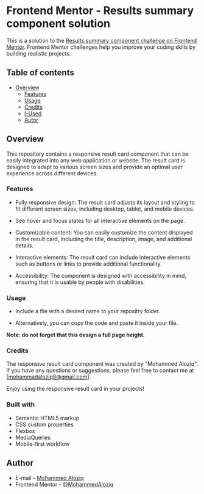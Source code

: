 # Frontend Mentor - Results summary component solution

This is a solution to the [Results summary component challenge on Frontend Mentor](https://www.frontendmentor.io/challenges/results-summary-component-CE_K6s0maV). Frontend Mentor challenges help you improve your coding skills by building realistic projects.

## Table of contents

- [Overview](#overview)
  - [Features](#features)
  - [Usage](#usage)
  - [Credits](#credits)
  - [I-Used](#built-with)
  - [Autor](#Author)

## Overview

This repository contains a responsive result card component that can be easily integrated into any web application or website. The result card is designed to adapt to various screen sizes and provide an optimal user experience across different devices.

### Features

 - Fully responsive design: The result card adjusts its layout and styling to fit different screen sizes, including desktop, tablet, and mobile devices.

 - See hover and focus states for all interactive elements on the page.

 - Customizable content: You can easily customize the content displayed in the result card, including the title, description, image, and additional details.

 - Interactive elements: The result card can include interactive elements such as buttons or links to provide additional functionality.

 - Accessibility: The component is designed with accessibility in mind, ensuring that it is usable by people with disabilities.

### Usage

 - Include a file with a desired name to your repositry folder.

 - Alternatively, you can copy the code and paste it inside your file.

**Note: do not forget that this design a full page height.**

### Credits

The responsive result card component was created by "Mohammed Aloziq". If you have any questions or suggestions, please feel free to contact me at [mohammadaloziq8@gmail.com].

Enjoy using the responsive result card in your projects!

### Built with

- Semantic HTML5 markup
- CSS custom properties
- Flexbox
- MediaQueries
- Mobile-first workflow

## Author

- E-mail - [Mohammed Aloziq](mohammadaloziq8@gmail.com)
- Frontend Mentor - [@MohammedAloziq](https://www.frontendmentor.io/profile/MohammedAloziq)
